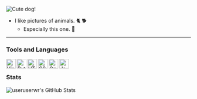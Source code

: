 ![Cute dog!](https://i.etsystatic.com/6071694/r/il/742290/734327943/il_570xN.734327943_csno.jpg)
- I like pictures of animals. 🐈 🐕
  - Especially this one. 🔼
<!-- - I’m currently learning . -->

---

<!---
useruserwr/useruserwr is a ✨ special ✨ repository because its `README.md` (this file) appears on your GitHub profile.
You can click the Preview link to take a look at your changes.
--->

### Tools and Languages

<img align="left" alt="Visual Studio Code" width="26px" src="https://code.visualstudio.com/assets/apple-touch-icon.png" />
<img align="left" alt="Python" width="26px" src="https://miro.medium.com/max/256/1*ztqS5rRI29GHxZa6uPF2UA.png" />
<img align="left" alt="HTML5" width="26px" src="https://www.w3.org/html/logo/downloads/HTML5_Logo_256.png" />
<img align="left" alt="CSS3" width="26px" src="https://cdn.iconscout.com/icon/free/png-256/css3-2038878-1720091.png" />
<img align="left" alt="OpenGL" width="26px" src="https://uploads.gamedev.net/monthly_2017_08/opengl_icon.jpg.c0ec64888e81ca592274c57c9e1d54e5.jpg" />
<img align="left" alt="Java" width="26px" src="https://cdn.iconscout.com/icon/free/png-256/java-60-1174953.png" />
<br />


### Stats

<img align="left" alt="useruserwr's GitHub Stats" src="https://github-readme-stats.vercel.app/api?username=useruserwr&hide=contribs,prs" />
